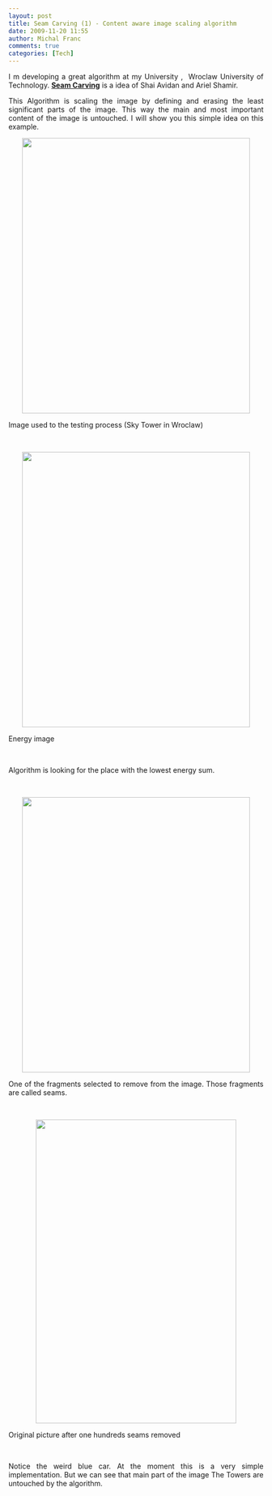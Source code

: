 ```yaml
---
layout: post
title: Seam Carving (1) - Content aware image scaling algorithm
date: 2009-11-20 11:55
author: Michal Franc
comments: true
categories: [Tech]
---
```

<p align="justify">I m developing a great algorithm at my University ,&#160; Wroclaw University of Technology. <a href="http://www.seamcarving.com/"><strong>Seam Carving</strong></a> is a idea of Shai Avidan and Ariel Shamir.</p>  <p align="justify">This Algorithm is scaling the image by defining and erasing the least significant parts of the image. This way the main and most important content of the image is untouched. I will show you this simple idea on this example.</p>  <p align="justify"><a href="http://lammichalfranc.files.wordpress.com/2009/11/skytower.jpg"><img style="display:block;float:none;margin-left:auto;margin-right:auto;" class="alignnone size-full wp-image-20" title="skytower" alt="" src="http://lammichalfranc.files.wordpress.com/2009/11/skytower.jpg" width="450" height="544" /></a></p>  <p align="justify">Image used to the testing process (Sky Tower in Wroclaw)</p>  <p align="justify">&#160;</p>  <p align="justify"><a href="http://lammichalfranc.files.wordpress.com/2009/11/dupagradient.jpg"><img style="display:block;float:none;margin-left:auto;margin-right:auto;" class="alignnone size-full wp-image-19" title="dupaGradient" alt="" src="http://lammichalfranc.files.wordpress.com/2009/11/dupagradient.jpg" width="450" height="544" /></a></p>  <p align="justify">Energy image</p>  <p align="justify">&#160;</p>  <p align="justify">Algorithm is looking for the place with the lowest energy sum.</p>  <p align="justify">&#160;</p>  <p align="justify"><a href="http://lammichalfranc.files.wordpress.com/2009/11/skytowerseam.jpg"><img style="display:block;float:none;margin-left:auto;margin-right:auto;" class="alignnone size-full wp-image-37" title="skytowerseam" alt="" src="http://lammichalfranc.files.wordpress.com/2009/11/skytowerseam.jpg" width="450" height="544" /></a></p>  <p align="justify">One of the fragments selected to remove from the image. Those fragments are called seams.</p>  <p align="justify">&#160;</p>  <p align="justify"><a href="http://lammichalfranc.files.wordpress.com/2009/11/skytowertemp.jpg"><img style="display:block;float:none;margin-left:auto;margin-right:auto;" class="alignnone size-full wp-image-21" title="skytowerTemp" alt="" src="http://lammichalfranc.files.wordpress.com/2009/11/skytowertemp.jpg" width="396" height="600" /></a></p>  <p align="justify">Original picture after one hundreds seams removed</p>  <p align="justify">&#160;</p>  <p align="justify">Notice the weird blue car. At the moment this is a very simple implementation. But we can see that main part of the image The Towers are untouched by the algorithm.</p>
